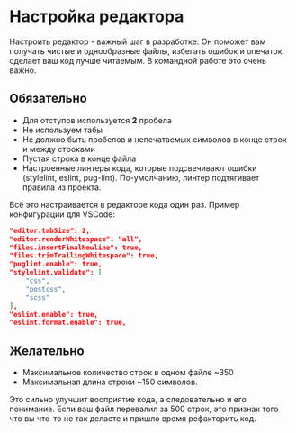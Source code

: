 # Настройка редактора
Настроить редактор - важный шаг в разработке. Он поможет вам получать чистые и однообразные файлы, избегать ошибок и опечаток, сделает ваш код лучше читаемым. В командной работе это очень важно.


## Обязательно
* Для отступов используется **2** пробела
* Не используем табы
* Не должно быть пробелов и непечатаемых символов в конце строк и между строками
* Пустая строка в конце файла
* Настроенные линтеры кода, которые подсвечивают ошибки (stylelint, eslint, pug-lint). По-умолчанию, линтер подтягивает правила из проекта.

Всё это настраивается в редакторе кода один раз. Пример конфигурации для VSCode:
```json
"editor.tabSize": 2,
"editor.renderWhitespace": "all",
"files.insertFinalNewline": true,
"files.trimTrailingWhitespace": true,
"puglint.enable": true,
"stylelint.validate": [
    "css",
    "postcss",
    "scss"
],
"eslint.enable": true,
"eslint.format.enable": true,
```

## Желательно
* Максимальное количество строк в одном файле ~350
* Максимальная длина строки ~150 символов.

Это сильно улучшит восприятие кода, а следовательно и его понимание. Если ваш файл перевалил за 500 строк, это признак того что вы что-то не так делаете и пришло время рефакторить код.
